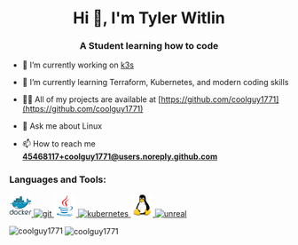 <h1 align="center">Hi 👋, I'm Tyler Witlin</h1>
<h3 align="center">A Student learning how to code</h3>


- 🔭 I’m currently working on [k3s](https://github.com/coolguy1771/k3s)

- 🌱 I’m currently learning Terraform, Kubernetes, and modern coding skills

- 👨‍💻 All of my projects are available at [https://github.com/coolguy1771](https://github.com/coolguy1771)

- 💬 Ask me about Linux

- 📫 How to reach me **45468117+coolguy1771@users.noreply.github.com**


<h3 align="left">Languages and Tools:</h3>
<p align="left"> <a href="https://www.docker.com/" target="_blank"> <img src="https://raw.githubusercontent.com/devicons/devicon/master/icons/docker/docker-original-wordmark.svg" alt="docker" width="40" height="40"/> </a> <a href="https://git-scm.com/" target="_blank"> <img src="https://www.vectorlogo.zone/logos/git-scm/git-scm-icon.svg" alt="git" width="40" height="40"/> </a> <a href="https://www.java.com" target="_blank"> <img src="https://raw.githubusercontent.com/devicons/devicon/master/icons/java/java-original.svg" alt="java" width="40" height="40"/> </a> <a href="https://kubernetes.io" target="_blank"> <img src="https://www.vectorlogo.zone/logos/kubernetes/kubernetes-icon.svg" alt="kubernetes" width="40" height="40"/> </a> <a href="https://www.linux.org/" target="_blank"> <img src="https://raw.githubusercontent.com/devicons/devicon/master/icons/linux/linux-original.svg" alt="linux" width="40" height="40"/> </a> <a href="https://unrealengine.com/" target="_blank"> <img src="https://raw.githubusercontent.com/kenangundogan/fontisto/036b7eca71aab1bef8e6a0518f7329f13ed62f6b/icons/svg/brand/unreal-engine.svg" alt="unreal" width="40" height="40"/> </a> </p>

<p><img align="left" src="https://github-readme-stats.vercel.app/api/top-langs?username=coolguy1771&show_icons=true&locale=en&layout=compact" alt="coolguy1771" /></p>

<p>&nbsp;<img align="center" src="https://github-readme-stats.vercel.app/api?username=coolguy1771&show_icons=true&locale=en" alt="coolguy1771" /></p>
